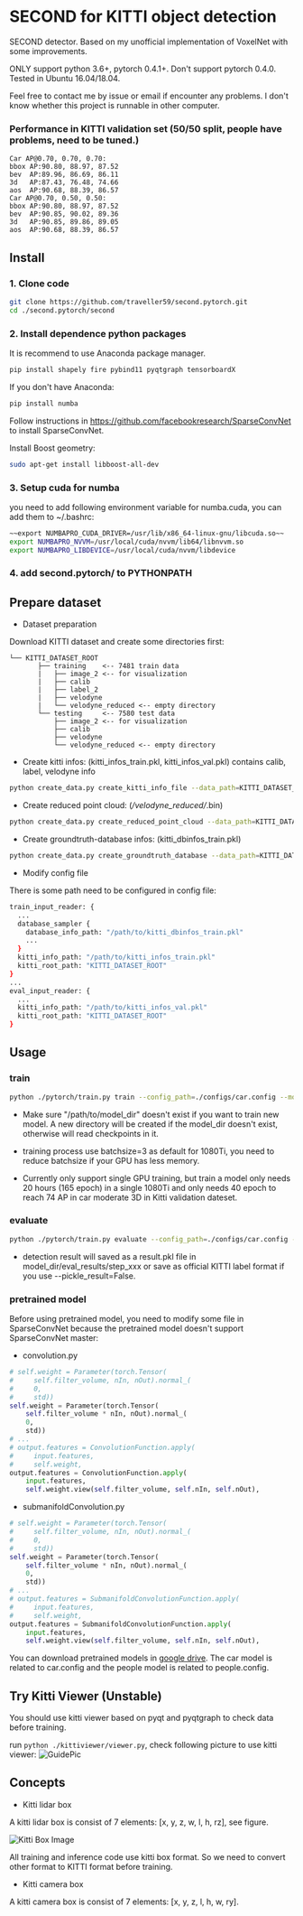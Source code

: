 # SECOND for KITTI object detection
SECOND detector. Based on my unofficial implementation of VoxelNet with some improvements.

ONLY support python 3.6+, pytorch 0.4.1+. Don't support pytorch 0.4.0. Tested in Ubuntu 16.04/18.04.

Feel free to contact me by issue or email if encounter any problems. I don't know whether this project is runnable in other computer.

### Performance in KITTI validation set (50/50 split, people have problems, need to be tuned.)

```
Car AP@0.70, 0.70, 0.70:
bbox AP:90.80, 88.97, 87.52
bev  AP:89.96, 86.69, 86.11
3d   AP:87.43, 76.48, 74.66
aos  AP:90.68, 88.39, 86.57
Car AP@0.70, 0.50, 0.50:
bbox AP:90.80, 88.97, 87.52
bev  AP:90.85, 90.02, 89.36
3d   AP:90.85, 89.86, 89.05
aos  AP:90.68, 88.39, 86.57
```

## Install

### 1. Clone code

```bash
git clone https://github.com/traveller59/second.pytorch.git
cd ./second.pytorch/second
```

### 2. Install dependence python packages

It is recommend to use Anaconda package manager.

```bash
pip install shapely fire pybind11 pyqtgraph tensorboardX
```

If you don't have Anaconda:

```bash
pip install numba
```

Follow instructions in https://github.com/facebookresearch/SparseConvNet to install SparseConvNet.

Install Boost geometry:

```bash
sudo apt-get install libboost-all-dev
```


### 3. Setup cuda for numba

you need to add following environment variable for numba.cuda, you can add them to ~/.bashrc:

```bash
~~export NUMBAPRO_CUDA_DRIVER=/usr/lib/x86_64-linux-gnu/libcuda.so~~
export NUMBAPRO_NVVM=/usr/local/cuda/nvvm/lib64/libnvvm.so
export NUMBAPRO_LIBDEVICE=/usr/local/cuda/nvvm/libdevice
```

### 4. add second.pytorch/ to PYTHONPATH

## Prepare dataset

* Dataset preparation

Download KITTI dataset and create some directories first:

```plain
└── KITTI_DATASET_ROOT
       ├── training    <-- 7481 train data
       |   ├── image_2 <-- for visualization
       |   ├── calib
       |   ├── label_2
       |   ├── velodyne
       |   └── velodyne_reduced <-- empty directory
       └── testing     <-- 7580 test data
           ├── image_2 <-- for visualization
           ├── calib
           ├── velodyne
           └── velodyne_reduced <-- empty directory
```

* Create kitti infos: (kitti_infos_train.pkl, kitti_infos_val.pkl)
contains calib, label, velodyne info

```bash
python create_data.py create_kitti_info_file --data_path=KITTI_DATASET_ROOT
```

* Create reduced point cloud: (*/velodyne_reduced/*.bin)

```bash
python create_data.py create_reduced_point_cloud --data_path=KITTI_DATASET_ROOT
```

* Create groundtruth-database infos: (kitti_dbinfos_train.pkl)

```bash
python create_data.py create_groundtruth_database --data_path=KITTI_DATASET_ROOT
```

* Modify config file

There is some path need to be configured in config file:

```bash
train_input_reader: {
  ...
  database_sampler {
    database_info_path: "/path/to/kitti_dbinfos_train.pkl"
    ...
  }
  kitti_info_path: "/path/to/kitti_infos_train.pkl"
  kitti_root_path: "KITTI_DATASET_ROOT"
}
...
eval_input_reader: {
  ...
  kitti_info_path: "/path/to/kitti_infos_val.pkl"
  kitti_root_path: "KITTI_DATASET_ROOT"
}
```

## Usage

### train

```bash
python ./pytorch/train.py train --config_path=./configs/car.config --model_dir=/path/to/model_dir
```

* Make sure "/path/to/model_dir" doesn't exist if you want to train new model. A new directory will be created if the model_dir doesn't exist, otherwise will read checkpoints in it.

* training process use batchsize=3 as default for 1080Ti, you need to reduce batchsize if your GPU has less memory.

* Currently only support single GPU training, but train a model only needs 20 hours (165 epoch) in a single 1080Ti and only needs 40 epoch to reach 74 AP in car moderate 3D in Kitti validation dateset.

### evaluate

```bash
python ./pytorch/train.py evaluate --config_path=./configs/car.config --model_dir=/path/to/model_dir
```

* detection result will saved as a result.pkl file in model_dir/eval_results/step_xxx or save as official KITTI label format if you use --pickle_result=False.

### pretrained model

Before using pretrained model, you need to modify some file in SparseConvNet because the pretrained model doesn't support SparseConvNet master:

* convolution.py
```Python
# self.weight = Parameter(torch.Tensor(
#     self.filter_volume, nIn, nOut).normal_(
#     0,
#     std))
self.weight = Parameter(torch.Tensor(
    self.filter_volume * nIn, nOut).normal_(
    0,
    std))
# ...
# output.features = ConvolutionFunction.apply(
#     input.features,
#     self.weight,
output.features = ConvolutionFunction.apply(
    input.features,
    self.weight.view(self.filter_volume, self.nIn, self.nOut),
```

* submanifoldConvolution.py
```Python
# self.weight = Parameter(torch.Tensor(
#     self.filter_volume, nIn, nOut).normal_(
#     0,
#     std))
self.weight = Parameter(torch.Tensor(
    self.filter_volume * nIn, nOut).normal_(
    0,
    std))
# ...
# output.features = SubmanifoldConvolutionFunction.apply(
#     input.features,
#     self.weight,
output.features = SubmanifoldConvolutionFunction.apply(
    input.features,
    self.weight.view(self.filter_volume, self.nIn, self.nOut),
```

You can download pretrained models in [google drive](https://drive.google.com/open?id=1eblyuILwbxkJXfIP5QlALW5N_x5xJZhL). The car model is related to car.config and the people model is related to people.config.

## Try Kitti Viewer (Unstable)

You should use kitti viewer based on pyqt and pyqtgraph to check data before training.

run ```python ./kittiviewer/viewer.py```, check following picture to use kitti viewer:
![GuidePic](https://raw.githubusercontent.com/traveller59/second.pytorch/master/images/simpleguide.png)


## Concepts


* Kitti lidar box

A kitti lidar box is consist of 7 elements: [x, y, z, w, l, h, rz], see figure.

![Kitti Box Image](https://raw.githubusercontent.com/traveller59/second.pytorch/master/images/kittibox.png)

All training and inference code use kitti box format. So we need to convert other format to KITTI format before training.

* Kitti camera box

A kitti camera box is consist of 7 elements: [x, y, z, l, h, w, ry].
